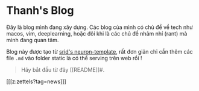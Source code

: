 # Thanh's Blog

Đây là blog mình đang xây dựng. Các blog của mình có chủ đề về tech như macos, vim, deeplearning, hoặc đôi khi là các chủ đề nhảm nhí (rant) mà mình đang quan tâm.

Blog này được tạo từ [srid's neuron-template](https://github.com/srid/neuron-template), rất đơn giản chỉ cần thêm các file `.md` vào folder static là có thể serving trên web rồi !

> Hãy bắt đầu từ đây [[README]]#.

[[[z:zettels?tag=news]]]

